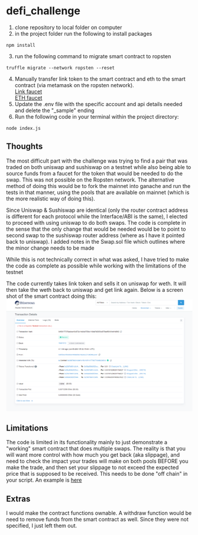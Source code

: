 # defi_challenge
1. clone repository to local folder on computer
2. in the project folder run the following to install packages 
```
npm install
```
3. run the following command to migrate smart contract to ropsten
```
truffle migrate --network ropsten --reset
```
4. Manually transfer link token to the smart contract and eth to the smart contract (via metamask on the ropsten network).<br>
[Link faucet ](https://ropsten.chain.link/)<br>
[ETH faucet ](https://faucet.ropsten.be/)
5. Update the .env file with the specific account and api details needed and delete the "_sample" ending
6. Run the following code in your terminal within the project directory:
```
node index.js
```

## Thoughts
The most difficult part with the challenge was trying to find a pair that was traded on both uniswap and sushiswap on a testnet while also being able to source funds from a faucet for the token that would be needed to do the swap. This was not possible on the Ropsten network.  The alternative method of doing this would be to fork the mainnet into ganache and run the tests in that manner, using the pools that are available on mainnet (which is the more realistic way of doing this). 

Since Uniswap & Sushiswap are identical  (only the router contract address is different for each protocol while the Interface/ABI is the same), I elected to proceed with using uniswap to do both swaps.  The code is complete in the sense that the only change that would be needed would be to point to second swap to the sushiswap router address (where as I have it pointed back to uniswap). I added notes in the Swap.sol file which outlines where the minor change needs to be made  

While this is not technically correct in what was asked, I have tried to make the code as complete as possible while working with the limitations of the testnet

The code currently takes link token and sells it on uniswap for weth.  It will then take the weth back to uniswap and get link again.  Below is a screen shot of the smart contract doing this:
![](swap.png)

## Limitations
The code is limited in its functionality mainly to just demonstrate a "working" smart contract that does multiple swaps.  The reality is that you will want more control with how much you get back (aka slippage), and need to check the impact your trades will make on both pools BEFORE you make the trade, and then set your slippage to not exceed the expected price that is supposed to be received. This needs to be done "off chain" in your script.  An example is [here](https://github.com/Guceri/UniswapV2/blob/master/ropsten.js#L155)

## Extras
I would make the contract functions ownable.  A withdraw function would be need to remove funds from the smart contract as well. Since they were not specified, I just left them out. 

